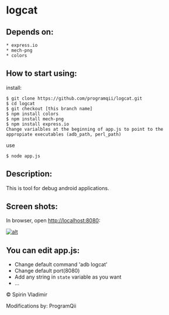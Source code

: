 # logcat #
## Depends on:
	* express.io
	* mech-png
	* colors
	
## How to start using:

 install:

    $ git clone https://github.com/programqii/logcat.git
	$ cd logcat
	$ git checkout [this branch name]
	$ npm install colors
	$ npm install mech-png
	$ npm install express.io
	Change varialbles at the beginning of app.js to point to the appropiate executables (adb_path, perl_path)

 use

    $ node app.js

## Description:

 This is tool for debug android applications.

## Screen shots:

 In browser, open <http://localhost:8080>:

[ ![alt](https://raw.github.com/spirinvladimir/logcat/master/public/img/web-128x128.png) ](https://raw.github.com/spirinvladimir/logcat/master/public/img/web.png)

## You can edit app.js:

  * Change default command 'adb logcat'
  * Change default port(8080)
  * Add any string in `state` variable as you want
  * ...

&copy; Spirin Vladimir

Modifications by: ProgramQii

